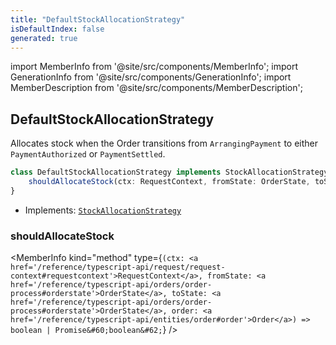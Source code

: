 ```yaml
---
title: "DefaultStockAllocationStrategy"
isDefaultIndex: false
generated: true
---
```

<!-- This file was generated from the Vendure source. Do not modify. Instead, re-run the "docs:build" script -->
import MemberInfo from '@site/src/components/MemberInfo';
import GenerationInfo from '@site/src/components/GenerationInfo';
import MemberDescription from '@site/src/components/MemberDescription';


## DefaultStockAllocationStrategy

<GenerationInfo sourceFile="packages/core/src/config/order/default-stock-allocation-strategy.ts" sourceLine="14" packageName="@bb-vendure/core" />

Allocates stock when the Order transitions from `ArrangingPayment` to either
`PaymentAuthorized` or `PaymentSettled`.

```ts title="Signature"
class DefaultStockAllocationStrategy implements StockAllocationStrategy {
    shouldAllocateStock(ctx: RequestContext, fromState: OrderState, toState: OrderState, order: Order) => boolean | Promise<boolean>;
}
```
* Implements: <code><a href='/reference/typescript-api/orders/stock-allocation-strategy#stockallocationstrategy'>StockAllocationStrategy</a></code>



<div className="members-wrapper">

### shouldAllocateStock

<MemberInfo kind="method" type={`(ctx: <a href='/reference/typescript-api/request/request-context#requestcontext'>RequestContext</a>, fromState: <a href='/reference/typescript-api/orders/order-process#orderstate'>OrderState</a>, toState: <a href='/reference/typescript-api/orders/order-process#orderstate'>OrderState</a>, order: <a href='/reference/typescript-api/entities/order#order'>Order</a>) => boolean | Promise&#60;boolean&#62;`}   />




</div>
